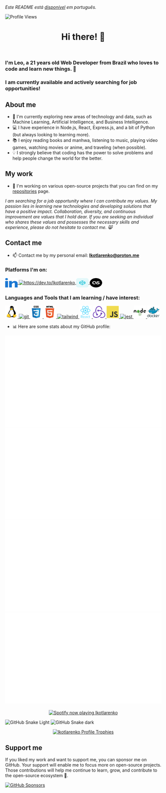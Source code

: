 <!-- Thanks to https://github.com/rahuldkjain/github-profile-readme-generator -->
_Este README está [disponível](https://github.com/lkotlarenko/lkotlarenko/blob/main/README_PT-BR.md) em português._

<img src="https://komarev.com/ghpvc/?username=lkotlarenko&label=Profile%20views&color=218a45&style=flat" alt="Profile Views" />

<header>
  <h1 align="center">Hi there! 👋</h1>
</header>
<section align="left">
  
### I'm Leo, a 21 years old Web Developer from Brazil who loves to code and learn new things. 🚀
### I am currently available and actively searching for job opportunities!

## About me

- 🌱 I'm currently exploring new areas of technology and data, such as Machine Learning, Artificial Intelligence, and Business Intelligence.
- 💻 I have experience in Node.js, React, Express.js, and a bit of Python (but always looking to learning more).
- 📚 I enjoy reading books and manhwa, listening to music, playing video games, watching movies or anime, and traveling (when possible).
- 💡 I strongly believe that coding has the power to solve problems and help people change the world for the better.

## My work

- 🔭 I'm working on various open-source projects that you can find on my [repositories](https://github.com/lkotlarenko?tab=repositories) page.
<!-- - 🌟 Some of my favorite projects are:
  - [Project A](https://github.com/lkotlarenko/project-a): A brief description of what this project does
  - [Project B](https://github.com/lkotlarenko/project-b): A brief description of what this project does
  - [Project C](https://github.com/lkotlarenko/project-c): A brief description of what this project does
-->
  
*I am searching for a job opportunity where I can contribute my values. My passion lies in learning new technologies and developing solutions that have a positive impact. Collaboration, diversity, and continuous improvement are values that I hold dear. If you are seeking an individual who shares these values and possesses the necessary skills and experience, please do not hesitate to contact me. 😸*

## Contact me
  
  - 📫 Contact me by my personal email: **lkotlarenko@proton.me**
  
  <h3>Platforms I'm on:</h3>
  <div>
    <a href="https://linkedin.com/in/lkotlarenko">
      <img align="center" src="https://raw.githubusercontent.com/lkotlarenko/lkotlarenko/main/src/images/icons/Social/linked-in-alt.svg" alt="linkedin" height="30" width="40" />
    </a>
    <a href="https://dev.to/lkotlarenko">
      <img align="center" src="https://raw.githubusercontent.com/rahuldkjain/github-profile-readme-generator/master/src/images/icons/Social/devto.svg" alt="https://dev.to/lkotlarenko" height="30" width="40" />
    </a>
    <a href="https://codepen.io/lkotlarenko">
      <img align="center" src="https://raw.githubusercontent.com/lkotlarenko/lkotlarenko/main/src/images/icons/Social/codepen.svg" alt="codepen" height="30" width="40" />
    </a>
    <a href="https://www.last.fm/user/lkotlarenko">
      <img align="center" src="https://raw.githubusercontent.com/lkotlarenko/lkotlarenko/main/src/images/icons/Social/last-fm.svg" alt="last.fm" height="30" width="40" />
    </a>
  </div>

  <h3>Languages and Tools that I am learning / have interest:</h3>
  <div>
    <a href="https://www.linux.org/">
      <img src="https://raw.githubusercontent.com/devicons/devicon/master/icons/linux/linux-original.svg" alt="linux" width="40" height="40"/>
    </a>
    <a href="https://git-scm.com/">
      <img src="https://www.vectorlogo.zone/logos/git-scm/git-scm-icon.svg" alt="git" width="40" height="40"/>
    </a>
    <a href="https://www.w3schools.com/css/">
      <img src="https://raw.githubusercontent.com/devicons/devicon/master/icons/css3/css3-original-wordmark.svg" alt="css3" width="40" height="40"/>
    </a>
    <a href="https://www.w3.org/html/">
      <img src="https://raw.githubusercontent.com/devicons/devicon/master/icons/html5/html5-original-wordmark.svg" alt="html5" width="40" height="40"/>
    </a>
    <a href="https://tailwindcss.com/">
      <img src="https://www.vectorlogo.zone/logos/tailwindcss/tailwindcss-icon.svg" alt="tailwind" width="40" height="40"/>
    </a>
    <a href="https://reactjs.org/">
      <img src="https://raw.githubusercontent.com/devicons/devicon/master/icons/react/react-original-wordmark.svg" alt="react" width="40" height="40"/>
    </a>
    <a href="https://redux.js.org">
      <img src="https://raw.githubusercontent.com/devicons/devicon/master/icons/redux/redux-original.svg" alt="redux" width="40" height="40"/>
    </a>
    <a href="https://developer.mozilla.org/en-US/docs/Web/JavaScript">
      <img src="https://raw.githubusercontent.com/devicons/devicon/master/icons/javascript/javascript-original.svg" alt="javascript" width="40" height="40"/>
    </a>
    <a href="https://jestjs.io">
      <img src="https://www.vectorlogo.zone/logos/jestjsio/jestjsio-icon.svg" alt="jest" width="40" height="40"/>
    </a>
    <a href="https://nodejs.org">
      <img src="https://raw.githubusercontent.com/devicons/devicon/master/icons/nodejs/nodejs-original-wordmark.svg" alt="nodejs" width="40" height="40"/>
    </a>
    <a href="https://docker.com/">
      <img src="https://raw.githubusercontent.com/devicons/devicon/master/icons/docker/docker-original-wordmark.svg" alt="docker" width="40" height="40"/>
    </a>
    <a>
  </p>
</section>

  - 📊 Here are some stats about my GitHub profile:
  
<!-- GitHub readme stats https://github.com/jstrieb/github-stats -->
  <div align="center">
    <img src="https://raw.githubusercontent.com/lkotlarenko/github-stats/master/generated/overview.svg#gh-dark-mode-only" alt="GitHub Stats Overview"/>
     <img src="https://raw.githubusercontent.com/lkotlarenko/github-stats/master/generated/overview.svg#gh-light-mode-only" alt="GitHub Stats Overview"/>
    <img src="https://raw.githubusercontent.com/lkotlarenko/github-stats/master/generated/languages.svg#gh-dark-mode-only" alt="GitHub Lang Stats"/>
     <img src="https://raw.githubusercontent.com/lkotlarenko/github-stats/master/generated/languages.svg#gh-light-mode-only" alt="GitHub Lang Stats"/>
  </div>
<br>

<!-- Spotify Now Playing Card https://github.com/novatorem/novatorem -->
<div align="center">
  <a href="https://open.spotify.com/user/lkotlarenko">
    <img src="https://spotify-now-playing-lkotlarenko.vercel.app/api/spotify?background_color=181413&border_color=ffffff)" alt="Spotify now playing lkotlarenko"/>
  </a>
</div>

<!-- Snake contributions graph https://github.com/Platane/snk -->
  ![GitHub Snake Light](https://github.com/lkotlarenko/lkotlarenko/blob/output/github-snake.svg#gh-light-mode-only)
  ![GitHub Snake dark](https://github.com/lkotlarenko/lkotlarenko/blob/output/github-snake-dark.svg#gh-dark-mode-only)
<br>
  
<!-- GitHub Profile Trophies https://github.com/ryo-ma/github-profile-trophy -->
<div align="center">
  <a href="https://github.com/ryo-ma/github-profile-trophy">
    <img src="https://github-profile-trophy.vercel.app/?username=lkotlarenko&theme=onestar&no-frame=true" alt="lkotlarenko Profile Trophies" />
  </a>
</div>
  
## Support me

If you liked my work and want to support me, you can sponsor me on GitHub. Your support will enable me to focus more on open-source projects. Those contributions will help me continue to learn, grow, and contribute to the open-source ecosystem 💚.

[![GitHub Sponsors](https://img.shields.io/github/sponsors/lkotlarenko?style=social)](https://github.com/sponsors/lkotlarenko)
